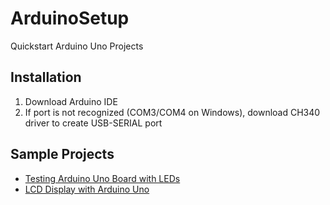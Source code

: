 # ArduinoSetup
Quickstart Arduino Uno Projects

## Installation
1. Download Arduino IDE
2. If port is not recognized (COM3/COM4 on Windows), download CH340 driver to create USB-SERIAL port

## Sample Projects
* [Testing Arduino Uno Board with LEDs](led)
* [LCD Display with Arduino Uno](lcd)